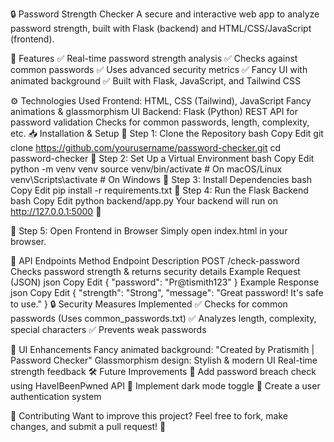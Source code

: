 🔒 Password Strength Checker
A secure and interactive web app to analyze password strength, built with Flask (backend) and HTML/CSS/JavaScript (frontend).

🚀 Features
✅ Real-time password strength analysis
✅ Checks against common passwords
✅ Uses advanced security metrics
✅ Fancy UI with animated background
✅ Built with Flask, JavaScript, and Tailwind CSS

⚙️ Technologies Used
Frontend:
HTML, CSS (Tailwind), JavaScript
Fancy animations & glassmorphism UI
Backend:
Flask (Python)
REST API for password validation
Checks for common passwords, length, complexity, etc.
📥 Installation & Setup
🔹 Step 1: Clone the Repository
bash
Copy
Edit
git clone https://github.com/yourusername/password-checker.git
cd password-checker
🔹 Step 2: Set Up a Virtual Environment
bash
Copy
Edit
python -m venv venv
source venv/bin/activate   # On macOS/Linux
venv\Scripts\activate      # On Windows
🔹 Step 3: Install Dependencies
bash
Copy
Edit
pip install -r requirements.txt
🔹 Step 4: Run the Flask Backend
bash
Copy
Edit
python backend/app.py
Your backend will run on http://127.0.0.1:5000 🚀

🔹 Step 5: Open Frontend in Browser
Simply open index.html in your browser.

🔗 API Endpoints
Method	Endpoint	Description
POST	/check-password	Checks password strength & returns security details
Example Request (JSON)
json
Copy
Edit
{
  "password": "Pr@tismith123"
}
Example Response
json
Copy
Edit
{
  "strength": "Strong",
  "message": "Great password! It's safe to use."
}
🔒 Security Measures Implemented
✅ Checks for common passwords (Uses common_passwords.txt)
✅ Analyzes length, complexity, special characters
✅ Prevents weak passwords

🎨 UI Enhancements
Fancy animated background: "Created by Pratismith | Password Checker"
Glassmorphism design: Stylish & modern UI
Real-time strength feedback
🛠️ Future Improvements
🔹 Add password breach check using HaveIBeenPwned API
🔹 Implement dark mode toggle
🔹 Create a user authentication system

🤝 Contributing
Want to improve this project? Feel free to fork, make changes, and submit a pull request! 🚀

